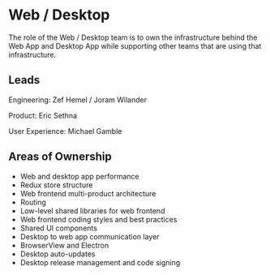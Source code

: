 # Web / Desktop

The role of the Web / Desktop team is to own the infrastructure behind the Web App and Desktop App while supporting other teams that are using that infrastructure.

## Leads

Engineering: Zef Hemel / Joram Wilander

Product: Eric Sethna

User Experience:  Michael Gamble

## Areas of Ownership
- Web and desktop app performance
- Redux store structure
- Web frontend multi-product architecture
- Routing
- Low-level shared libraries for web frontend
- Web frontend coding styles and best practices
- Shared UI components
- Desktop to web app communication layer
- BrowserView and Electron
- Desktop auto-updates
- Desktop release management and code signing
